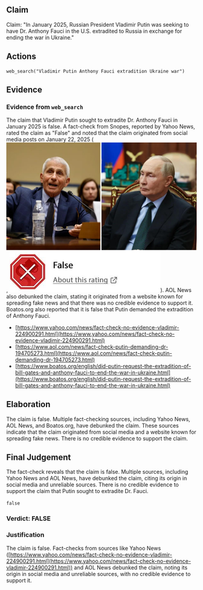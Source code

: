 ## Claim
Claim: "In January 2025, Russian President Vladimir Putin was seeking to have Dr. Anthony Fauci in the U.S. extradited to Russia in exchange for ending the war in Ukraine."

## Actions
```
web_search("Vladimir Putin Anthony Fauci extradition Ukraine war")
```

## Evidence
### Evidence from `web_search`
The claim that Vladimir Putin sought to extradite Dr. Anthony Fauci in January 2025 is false. A fact-check from Snopes, reported by Yahoo News, rated the claim as "False" and noted that the claim originated from social media posts on January 22, 2025 (![image 618](media/2025-08-06_17-53-1754502814-082246.jpg), ![image 619](media/2025-08-06_17-53-1754502814-289388.jpg)). AOL News also debunked the claim, stating it originated from a website known for spreading fake news and that there was no credible evidence to support it. Boatos.org also reported that it is false that Putin demanded the extradition of Anthony Fauci.

*   [https://www.yahoo.com/news/fact-check-no-evidence-vladimir-224900291.html](https://www.yahoo.com/news/fact-check-no-evidence-vladimir-224900291.html)
*   [https://www.aol.com/news/fact-check-putin-demanding-dr-194705273.html](https://www.aol.com/news/fact-check-putin-demanding-dr-194705273.html)
*   [https://www.boatos.org/english/did-putin-request-the-extradition-of-bill-gates-and-anthony-fauci-to-end-the-war-in-ukraine.html](https://www.boatos.org/english/did-putin-request-the-extradition-of-bill-gates-and-anthony-fauci-to-end-the-war-in-ukraine.html)


## Elaboration
The claim is false. Multiple fact-checking sources, including Yahoo News, AOL News, and Boatos.org, have debunked the claim. These sources indicate that the claim originated from social media and a website known for spreading fake news. There is no credible evidence to support the claim.


## Final Judgement
The fact-check reveals that the claim is false. Multiple sources, including Yahoo News and AOL News, have debunked the claim, citing its origin in social media and unreliable sources. There is no credible evidence to support the claim that Putin sought to extradite Dr. Fauci.

`false`


### Verdict: FALSE

### Justification
The claim is false. Fact-checks from sources like Yahoo News ([https://www.yahoo.com/news/fact-check-no-evidence-vladimir-224900291.html](https://www.yahoo.com/news/fact-check-no-evidence-vladimir-224900291.html)) and AOL News debunked the claim, noting its origin in social media and unreliable sources, with no credible evidence to support it.

